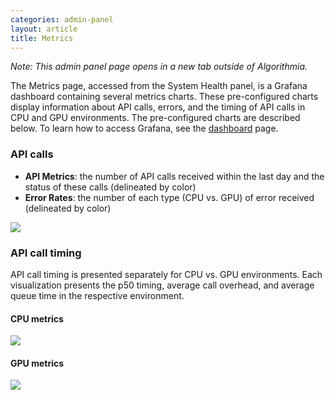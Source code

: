 ```yaml
---
categories: admin-panel
layout: article
title: Metrics
---
```


_Note: This admin panel page opens in a new tab outside of Algorithmia._

The Metrics page, accessed from the System Health panel, is a Grafana dashboard containing several metrics charts. These pre-configured charts display information about API calls, errors, and the timing of API calls in CPU and GPU environments. The pre-configured charts are described below. To learn how to access Grafana, see the [dashboard](./687276) page.

### API calls

*   **API Metrics**: the number of API calls received within the last day and the status of these calls (delineated by color)
*   **Error Rates**: the number of each type (CPU vs. GPU) of error received (delineated by color)

![]({{site.url}}/developers/images/post_images/algo-images-admin/algo-1553793721671.png)

### API call timing

API call timing is presented separately for CPU vs. GPU environments. Each visualization presents the p50 timing, average call overhead, and average queue time in the respective environment.

#### CPU metrics

![]({{site.url}}/developers/images/post_images/algo-images-admin/algo-1553800730356.png)

#### GPU metrics

![]({{site.url}}/developers/images/post_images/algo-images-admin/algo-1553800762687.png)